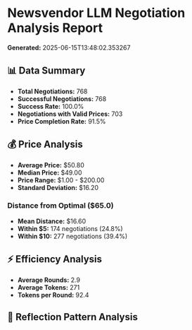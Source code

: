 
# Newsvendor LLM Negotiation Analysis Report

**Generated:** 2025-06-15T13:48:02.353267

## 📊 Data Summary
- **Total Negotiations:** 768
- **Successful Negotiations:** 768
- **Success Rate:** 100.0%
- **Negotiations with Valid Prices:** 703
- **Price Completion Rate:** 91.5%

## 💰 Price Analysis
- **Average Price:** $50.80
- **Median Price:** $49.00
- **Price Range:** $1.00 - $200.00
- **Standard Deviation:** $16.20

### Distance from Optimal ($65.0)
- **Mean Distance:** $16.60
- **Within $5:** 174 negotiations (24.8%)
- **Within $10:** 277 negotiations (39.4%)

## ⚡ Efficiency Analysis
- **Average Rounds:** 2.9
- **Average Tokens:** 271
- **Tokens per Round:** 92.4

## 🤔 Reflection Pattern Analysis
